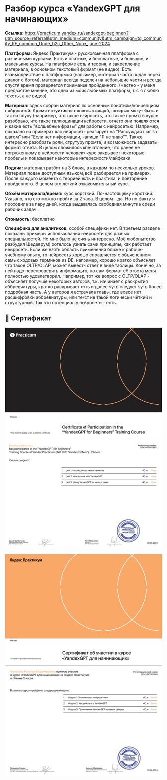 # Разбор курса «YandexGPT для начинающих»


**Ссылка:**  https://practicum.yandex.ru/yandexgpt-beginner/?utm_source=referral&utm_medium=community&utm_campaign=tg_community_RF_common_Unde_b2c_Other_None_june-2024

**Платформа:** Яндекс Практикум - русскоязычная платформа с различными курсами. Есть и платные, и бесплатные, и большие, и маленькие курсы. На платформе есть и теория, и закрепление материала, в основном текстовый формат (не видео). Есть взаимодействие с платформой (например, материал часто подан через диалог с ботом), материал всегда поделен на небольшие части и всегда спустя время проверяется понимание пройденного. (Честно - у меня предвзятое мнение, это одна из моих любимых платформ, т.к. я люблю тексты, а не видео).

**Материал:** здесь собран материал по основным понятиям/концепциям нейросетей. Кроме интуитивно понятных вещей, которые могут быть и так на слуху (например, что такое нейросеть, что такое промт) в курсе разобрано, что такое галлюцинации нейросети, отчего они появляются и какие есть "волшебные фразы" для работы с нейросетью. Например, показано на примерах как нейросеть реагирует на "Рассуждай шаг за шагом" или "Если нет информации, напиши "Я не знаю"". Также интересно разобрать роли, струтуру промта, и возможность задавать формат ответа. В целом сложилось впечатление, что ранее не погруженному в нейросети человеку курс закрывает некоторые пробелы и показывает некоторые интересности/лайфхаки.

**Подача:** материал разбит на 3 блока, в каждом по несколько уроков. Материал подан доступным языком, всё разбирается на примерах. После каждого момента с теорией есть и практика, и повторение пройденного. В целом это лёгкий ознакомительный курс.

**Объём материала/время:** курс короткий. По-настоящему короткий. Указано, что его можно пройти за 2 часа. В целом - да. Но по факту я проходила за пару дней, когда выдавалась свободная минутка среди рабочих задач. 

**Стоимость:** бесплатно

**Специфика для аналитиков:** особой специфики нет. В третьем разделе показаны примеры использования нейросети для разных специальностей. Но мне было не очень интересно. Моё любопытство разбудил Шедеврум) хотелось узнать сами принципы, как работает нейросеть. Если же взять область применения ближе к рабоче-учебному опыту, то нейросеть хорошо справляется с объяснением самых ходовых терминов из DE, например, хорошо кратко объясняет что такое OLTP/OLAP, может вывести ответ в виде таблицы. Конечно, за ней надо перепроверять информацию, но сам формат её ответа меня полностью удовлетворил. Например, тот же вопрос с OLTP/OLAP - объясняет получше некоторых авторов, т.к. начинает с раскрытия аббревиатуры, кратко раскрывает суть и далее чуть следует чуть более подробная часть. А у авторов я встречала главы, где вовсе нет расшифровки аббревиатуры, или текст не такой логически чёткий и структурный. Так что потенциал у нейросети - есть.


## 📜 Сертификат


![cover](https://github.com/Malakhova-Natalya/IT_courses/blob/main/YandexGPT%20для%20начинающих/01.png)
![cover](https://github.com/Malakhova-Natalya/IT_courses/blob/main/YandexGPT%20для%20начинающих/02.png)

![cover](https://github.com/Malakhova-Natalya/IT_courses/blob/main/YandexGPT%20для%20начинающих/03.png)
![cover](https://github.com/Malakhova-Natalya/IT_courses/blob/main/YandexGPT%20для%20начинающих/04.png)
